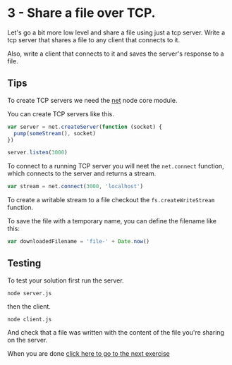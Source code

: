 # 3 - Share a file over TCP.

Let's go a bit more low level and share a file using just a tcp server.
Write a tcp server that shares a file to any client that connects to it.

Also, write a client that connects to it and saves the server's response to a file.

## Tips

To create TCP servers we need the [net](https://nodejs.org/api/net.html) node core module.

You can create TCP servers like this.

```js
var server = net.createServer(function (socket) {
  pump(someStream(), socket)
})

server.listen(3000)
```

To connect to a running TCP server you will neet the `net.connect` function, which connects to
the server and returns a stream.

```js
var stream = net.connect(3000, 'localhost')
```

To create a writable stream to a file checkout the `fs.createWriteStream` function.

To save the file with a temporary name, you can define the filename like this:

```js
var downloadedFilename = 'file-' + Date.now()
```

## Testing

To test your solution first run the server.

```
node server.js
```

then the client.

```
node client.js
```

And check that a file was written with the content of the file you're sharing on the server.

When you are done [click here to go to the next exercise](04.html)
